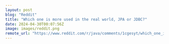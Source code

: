 ```yaml
---
layout: post
blog: "Reddit"
title: "Which one is more used in the real world, JPA or JDBC?"
date: 2024-04-30T00:07:56Z
image: images/reddit.png
remote_url: "https://www.reddit.com/r/java/comments/1cgesyt/which_one_is_more_used_in_the_real_world_jpa_or/"
---
```

